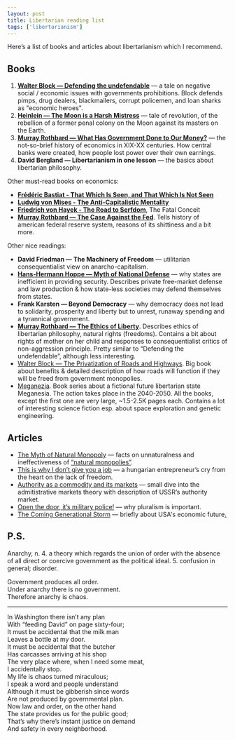```yaml
---
layout: post
title: Libertarian reading list
tags: ['libertarianism']
---
```


Here’s a list of books and articles about libertarianism which I recommend.

## Books

1. [**Walter Block — Defending the undefendable**](http://mises.org/document/3490/Defending-the-Undefendable) — a tale on negative social / economic issues with governments prohibitions. Block defends pimps, drug dealers, blackmailers, corrupt policemen, and loan sharks as "economic heroes".
2. [**Heinlein — The Moon is a Harsh Mistress**](https://en.wikipedia.org/wiki/The_Moon_Is_a_Harsh_Mistress) — tale of revolution, of the rebellion of a former penal colony on the Moon against its masters on the Earth.
3. [**Murray Rothbard — What Has Government Done to Our Money?**](http://mises.org/document/617/What-Has-Government-Done-to-Our-Money) — the not-so-brief history of economics in XIX-XX centuries. How central banks were created, how people lost power over their own earnings.
4. **David Bergland — Libertarianism in one lesson** — the basics about libertarian philosophy.

Other must-read books on economics:

* [**Frédéric Bastiat - That Which Is Seen, and That Which Is Not Seen**](https://mises.org/library/which-seen-and-which-not-seen)
* [**Ludwig von Mises - The Anti-Capitalistic Mentality**](https://mises.org/library/anti-capitalistic-mentality)
* [**Friedrich von Hayek - The Road to Serfdom**](https://mises.org/library/road-serfdom-0), The Fatal Conceit
* [**Murray Rothbard — The Case Against the Fed**](http://mises.org/document/3430/The-Case-Against-the-Fed). Tells history of american federal reserve system, reasons of its shittiness and a bit more.

Other nice readings:

* **David Friedman — The Machinery of Freedom** — utilitarian consequentialist view on anarcho-capitalism.
* [**Hans-Hermann Hoppe — Myth of National Defense**](http://mises.org/document/1092/Myth-of-National-Defense-The-Essays-on-the-Theory-and-History-of-Security-Production) — why states are inefficient in providing security. Describes private free-market defense and law production & how state-less societies may defend themselves from states.
* **Frank Karsten — Beyond Democracy** — why democracy does not lead to solidarity, prosperity and liberty but to unrest, runaway spending and a tyrannical government.
* [**Murray Rothbard — The Ethics of Liberty**](http://mises.org/document/1179/The-Ethics-of-Liberty). Describes ethics of libertarian philosophy, natural rights (freedoms). Contains a bit about rights of mother on her child and responses to consequentialist critics of non-aggression principle. Pretty similar to “Defending the undefendable”, although less interesting.
* [Walter Block — The Privatization of Roads and Highways](http://mises.org/document/4084/The-Privatization-of-Roads-and-Highways). Big book about benefits & detailed description of how roads will function if they will be freed from government monopolies.
* [Meganezia](http://lib.rus.ec/b/122647). Book series about a fictional future libertarian state Meganesia. The action takes place in the 2040-2050. All the books, except the first one are very large, ~1.5-2.5K pages each. Contains a lot of interesting science fiction esp. about space exploration and genetic engineering.

## Articles

* [The Myth of Natural Monopoly](http://mises.org/daily/5266/) — facts on unnaturalness and ineffectiveness of [“natural monopolies”](http://en.wikipedia.org/wiki/Natural_monopoly).
* [This is why I don’t give you a job](http://andorjakab.blog.hu/2012/01/06/this_is_why_i_don_t_give_you_a_job) — a hungarian entrepreneur’s cry from the heart on the lack of freedom.
* [Authority as a commodity and its markets](http://oetar.livejournal.com/3646.html) — small dive into the admitistrative markets theory with description of USSR’s authority market.
* [Open the door, it’s military police!](http://alex-rozoff.livejournal.com/8522.html) — why pluralism is important.
* [The Coming Generational Storm](https://mitpress.mit.edu/books/coming-generational-storm) — briefly about USA's economic future[.](http://kuznetsov.livejournal.com/45231.html)

## P.S.

Anarchy, n. 4. a theory which regards the union of order with the absence of all direct or coercive government as the political ideal. 5. confusion in general; disorder.

Government produces all order. <br />
Under anarchy there is no government. <br />
Therefore anarchy is chaos.

---------------

In Washington there isn’t any plan <br />
With “feeding David” on page sixty-four; <br />
It must be accidental that the milk man <br />
Leaves a bottle at my door. <br />
It must be accidental that the butcher <br />
Has carcasses arriving at his shop <br />
The very place where, when I need some meat, <br />
I accidentally stop. <br />
My life is chaos turned miraculous; <br />
I speak a word and people understand <br />
Although it must be gibberish since words <br />
Are not produced by governmental plan. <br />
Now law and order, on the other hand <br />
The state provides us for the public good; <br />
That’s why there’s instant justice on demand <br />
And safety in every neighborhood. <br />

